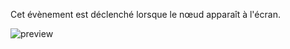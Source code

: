 Cet évènement est déclenché lorsque le nœud apparaît à l'écran.

![preview](/images/events/appear-fr.png)